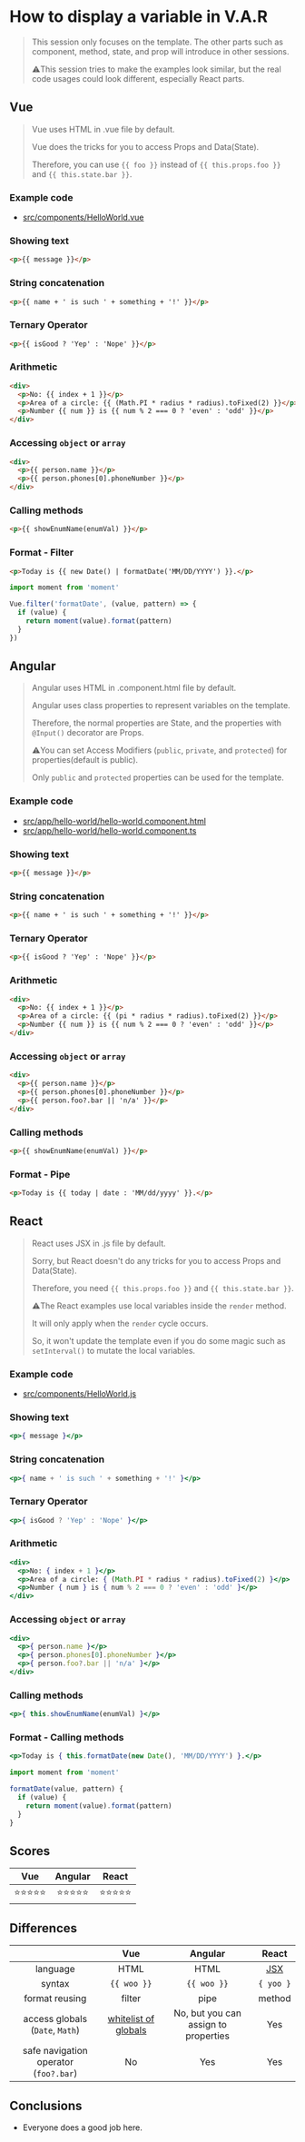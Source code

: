 # How to display a variable in V.A.R

> This session only focuses on the template. The other parts such as component, method, state, and prop will introduce in other sessions.
>
> ⚠️This session tries to make the examples look similar, but the real code usages could look different, especially React parts.

## Vue

> Vue uses HTML in .vue file by default.
>
> Vue does the tricks for you to access Props and Data(State).
>
> Therefore, you can use `{{ foo }}` instead of `{{ this.props.foo }}` and `{{ this.state.bar }}`.

### Example code
- [src/components/HelloWorld.vue](../../examples/var-vue/src/components/HelloWorld.vue)

### Showing text
```html
<p>{{ message }}</p>
```

### String concatenation
```html
<p>{{ name + ' is such ' + something + '!' }}</p>
```

### Ternary Operator
```html
<p>{{ isGood ? 'Yep' : 'Nope' }}</p>
```

### Arithmetic
```html
<div>
  <p>No: {{ index + 1 }}</p>
  <p>Area of a circle: {{ (Math.PI * radius * radius).toFixed(2) }}</p>
  <p>Number {{ num }} is {{ num % 2 === 0 ? 'even' : 'odd' }}</p>
</div>
```

### Accessing `object` or `array`
```html
<div>
  <p>{{ person.name }}</p>
  <p>{{ person.phones[0].phoneNumber }}</p>
</div>
```

### Calling methods
```html
<p>{{ showEnumName(enumVal) }}</p>
```

### Format - Filter
```html
<p>Today is {{ new Date() | formatDate('MM/DD/YYYY') }}.</p>

```
```js
import moment from 'moment'

Vue.filter('formatDate', (value, pattern) => {
  if (value) {
    return moment(value).format(pattern)
  }
})
```

## Angular

> Angular uses HTML in .component.html file by default.
>
> Angular uses class properties to represent variables on the template.
>
> Therefore, the normal properties are State, and the properties with `@Input()` decorator are Props.
>
> ⚠️You can set Access Modifiers (`public`, `private`, and `protected`) for properties(default is public).
>
> Only `public` and `protected` properties can be used for the template.

### Example code
- [src/app/hello-world/hello-world.component.html](../../examples/var-angular/src/app/hello-world/hello-world.component.html)
- [src/app/hello-world/hello-world.component.ts](../../examples/var-angular/src/app/hello-world/hello-world.component.ts)

### Showing text
```html
<p>{{ message }}</p>
```

### String concatenation
```html
<p>{{ name + ' is such ' + something + '!' }}</p>
```

### Ternary Operator
```html
<p>{{ isGood ? 'Yep' : 'Nope' }}</p>
```

### Arithmetic
```html
<div>
  <p>No: {{ index + 1 }}</p>
  <p>Area of a circle: {{ (pi * radius * radius).toFixed(2) }}</p>
  <p>Number {{ num }} is {{ num % 2 === 0 ? 'even' : 'odd' }}</p>
</div>
```

### Accessing `object` or `array`
```html
<div>
  <p>{{ person.name }}</p>
  <p>{{ person.phones[0].phoneNumber }}</p>
  <p>{{ person.foo?.bar || 'n/a' }}</p>
</div>
```

### Calling methods
```html
<p>{{ showEnumName(enumVal) }}</p>
```

### Format - Pipe
```html
<p>Today is {{ today | date : 'MM/dd/yyyy' }}.</p>
```

## React

> React uses JSX in .js file by default.
>
> Sorry, but React doesn't do any tricks for you to access Props and Data(State).
>
> Therefore, you need `{{ this.props.foo }}` and `{{ this.state.bar }}`.
>
> ⚠️The React examples use local variables inside the `render` method.
>
> It will only apply when the `render` cycle occurs.
>
> So, it won't update the template even if you do some magic such as `setInterval()` to mutate the local variables.

### Example code
- [src/components/HelloWorld.js](../../examples/var-react/src/components/HelloWorld.js)

### Showing text
```jsx
<p>{ message }</p>
```

### String concatenation
```jsx
<p>{ name + ' is such ' + something + '!' }</p>
```

### Ternary Operator
```jsx
<p>{ isGood ? 'Yep' : 'Nope' }</p>
```

### Arithmetic
```jsx
<div>
  <p>No: { index + 1 }</p>
  <p>Area of a circle: { (Math.PI * radius * radius).toFixed(2) }</p>
  <p>Number { num } is { num % 2 === 0 ? 'even' : 'odd' }</p>
</div>
```

### Accessing `object` or `array`
```jsx
<div>
  <p>{ person.name }</p>
  <p>{ person.phones[0].phoneNumber }</p>
  <p>{ person.foo?.bar || 'n/a' }</p>
</div>
```

### Calling methods
```jsx
<p>{ this.showEnumName(enumVal) }</p>
```

### Format - Calling methods
```jsx
<p>Today is { this.formatDate(new Date(), 'MM/DD/YYYY') }.</p>
```
```jsx
import moment from 'moment'

formatDate(value, pattern) {
  if (value) {
    return moment(value).format(pattern)
  }
}
```

## Scores
|    Vue     |  Angular   |   React    |
| :--------: | :--------: | :--------: |
| ⭐️⭐️⭐️⭐️⭐️ | ⭐️⭐️⭐️⭐️⭐️ | ⭐️⭐️⭐️⭐️⭐️ |

## Differences
|                                       |                                               Vue                                               |               Angular                |                        React                         |
| :-----------------------------------: | :---------------------------------------------------------------------------------------------: | :----------------------------------: | :--------------------------------------------------: |
|               language                |                                              HTML                                               |                 HTML                 | [JSX](https://reactjs.org/docs/introducing-jsx.html) |
|                syntax                 |                                           `{{ woo }}`                                           |             `{{ woo }}`              |                      `{ yoo }`                       |
|            format reusing             |                                             filter                                              |                 pipe                 |                        method                        |
|    access globals (`Date`, `Math`)    | [whitelist of globals](https://github.com/vuejs/vue/blob/v2.6.10/src/core/instance/proxy.js#L9) | No, but you can assign to properties |                         Yes                          |
| safe navigation operator (`foo?.bar`) |                                               No                                                |                 Yes                  |                         Yes                          |

## Conclusions
- Everyone does a good job here.
